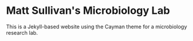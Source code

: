# Matt Sullivan's Microbiology Lab

This is a Jekyll-based website using the Cayman theme for a microbiology research lab.
